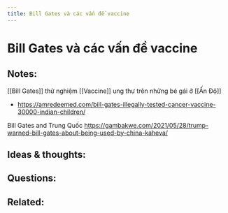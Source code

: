 ```yaml
---
title: Bill Gates và các vấn đề vaccine
---
```

# Bill Gates và các vấn đề vaccine

## Notes:

[[Bill Gates]] thử nghiệm [[Vaccine]] ung thư trên những bé gái ở [[Ấn Độ]]
- https://amredeemed.com/bill-gates-illegally-tested-cancer-vaccine-30000-indian-children/

Bill Gates and Trung Quốc
https://gambakwe.com/2021/05/28/trump-warned-bill-gates-about-being-used-by-china-kaheva/

## Ideas & thoughts:

## Questions:

## Related:
